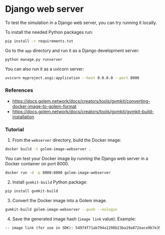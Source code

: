 # Django web server

To test the simulation in a Django web server, you can try running it locally.

To install the needed Python packages run:
```bash
pip install -r requirements.txt
```

Go to the ``app`` directory and run it as a Django development server:
```bash
python manage.py runserver
```

You can also run it as a uvicorn server:
```bash
uvicorn myproject.asgi:application --host 0.0.0.0 --port 8000
```

### References
- https://docs.golem.network/docs/creators/tools/gvmkit/converting-docker-image-to-golem-format
- https://docs.golem.network/docs/creators/tools/gvmkit/gvmkit-build-installation

### Tutorial

1. From the ``webserver`` directory, build the Docker image:
```bash
docker build -t golem-image-webserver .
```

You can test your Docker image by running the Django web server in a Docker container on port 8000.
```bash
docker run -d -p 8000:8000 golem-image-webserver
```

2. Install ``gvmkit-build`` Python package:
```bash
pip install gvmkit-build
```

3. Convert the Docker image into a Golem image.
```bash
gvmkit-build golem-image-webserver --push --nologin
```

4. Save the generated image hash (``image link`` value). Example:
```txt
-- image link (for use in SDK): 54974f71ab794a1298b23ba19a872eace9b7e353298bdb91d05a627a
```
